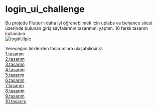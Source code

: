 # login_ui_challenge

Bu projede Flutter'ı daha iyi öğrenebilmek için uplabs ve behance sitesi üzerinde bulunan giriş sayfalarının tasarımını yaptım. 10 farklı tasarım kullandım.  
![loginUIpic](https://github.com/kafur-kanliyelek/login_ui_challenge/assets/77580894/e944a78a-1f76-4387-8f12-594f67119ff4)  

Vereceğim linklerden tasarımlara ulaşabilirsiniz.  
[1.tasarım](https://www.uplabs.com/posts/login-sign-up-and-forgot-passowrd-app-ui-9fb7f736-63e3-4a15-bb23-387946dd9ac2)  
[2.tasarım](https://www.uplabs.com/posts/login-sign-up-page-fd034340-3332-4401-b8a4-cae8b8124940)  
[3.tasarım](https://www.uplabs.com/posts/login-sign-up-concept)  
[4.tasarım](https://www.uplabs.com/posts/sign-in-and-sign-up-screen-dark-mode-e8297bc8-bb24-4759-ac84-8fe8e1c59b33)  
[5.tasarım](https://www.uplabs.com/posts/login-c19a63c5-7026-425c-b312-b98d2908dcf9)  
[6.tasarım](https://www.uplabs.com/posts/login-ff9943c1-e3cb-4560-ae3f-0059cb36ceeb)  
[7.tasarım](https://www.uplabs.com/posts/login-register-dark-ui-design)  
[8.tasarım](https://www.uplabs.com/posts/food-app-login-page-cdb3a552-0d3d-4b92-b312-6d8a75df1135)  
[9.tasarım](https://www.uplabs.com/posts/login-ui-kit-kit)  
[10.tasarım](https://www.behance.net/gallery/171362489/Login-Page-Of-Flight-Booking-Application?tracking_source=search_projects|login+page+mobile+app)  

